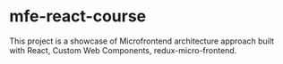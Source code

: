 # mfe-react-course
This project is a showcase of Microfrontend architecture approach built with React, Custom Web Components, redux-micro-frontend.
